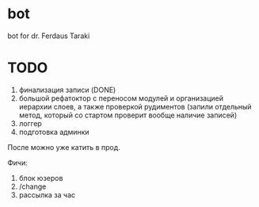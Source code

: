 # bot
bot for dr. Ferdaus Taraki

# TODO
1. финализация записи (DONE)
2. большой рефатоктор с переносом модулей и организацией иерархии слоев, а также проверкой рудиментов (запили отдельный метод, который со стартом проверит вообще наличие записей)
3. логгер
4. подготовка админки

После можно уже катить в прод.

Фичи:
1. блок юзеров
2. /change
3. рассылка за час
